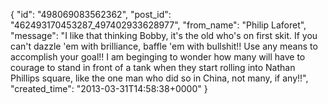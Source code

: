  {
   "id": "498069083562362",
   "post_id": "462493170453287_497402933628977",
   "from_name": "Philip Laforet",
   "message": "I like that thinking Bobby, it's the old who's on first skit.  If you can't dazzle 'em with brilliance, baffle 'em with bullshit!!  Use any means to accomplish your goal!!  I am beginging to wonder how many will have to courage to stand in front of a tank when they start rolling into Nathan Phillips square, like the one man who did so in China, not many, if any!!",
   "created_time": "2013-03-31T14:58:38+0000"
 }
